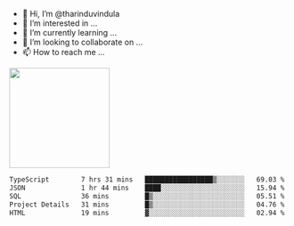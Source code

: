 - 👋 Hi, I’m @tharinduvindula
- 👀 I’m interested in ...
- 🌱 I’m currently learning ...
- 💞️ I’m looking to collaborate on ...
- 📫 How to reach me ...

<!---
tharinduvindula/tharinduvindula is a ✨ special ✨ repository because its `README.md` (this file) appears on your GitHub profile.
You can click the Preview link to take a look at your changes.
--->

<img height="180em" src="https://github-readme-stats.vercel.app/api?username=tharinduvindula&show_icons=true&hide_border=false&&count_private=true&include_all_commits=true" />


<!--START_SECTION:waka-->

```txt
TypeScript        7 hrs 31 mins   █████████████████▒░░░░░░░   69.03 %
JSON              1 hr 44 mins    ████░░░░░░░░░░░░░░░░░░░░░   15.94 %
SQL               36 mins         █▒░░░░░░░░░░░░░░░░░░░░░░░   05.51 %
Project Details   31 mins         █▒░░░░░░░░░░░░░░░░░░░░░░░   04.76 %
HTML              19 mins         ▓░░░░░░░░░░░░░░░░░░░░░░░░   02.94 %
```

<!--END_SECTION:waka-->
